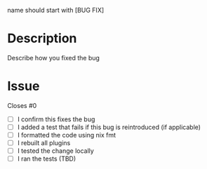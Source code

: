 name should start with \[BUG FIX\]
# Description
Describe how you fixed the bug 

# Issue
Closes #0

- [ ] I confirm this fixes the bug
- [ ] I added a test that fails if this bug is reintroduced (if applicable)
- [ ] I formatted the code using nix fmt
- [ ] I rebuilt all plugins
- [ ] I tested the change locally
- [ ] I ran the tests (TBD)
